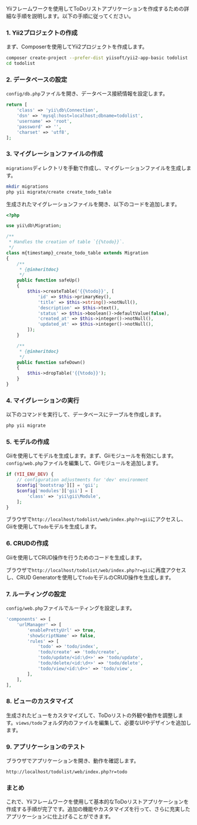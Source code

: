 Yiiフレームワークを使用してToDoリストアプリケーションを作成するための詳細な手順を説明します。以下の手順に従ってください。

### 1. Yii2プロジェクトの作成

まず、Composerを使用してYii2プロジェクトを作成します。

```bash
composer create-project --prefer-dist yiisoft/yii2-app-basic todolist
cd todolist
```

### 2. データベースの設定

`config/db.php`ファイルを開き、データベース接続情報を設定します。

```php
return [
    'class' => 'yii\db\Connection',
    'dsn' => 'mysql:host=localhost;dbname=todolist',
    'username' => 'root',
    'password' => '',
    'charset' => 'utf8',
];
```

### 3. マイグレーションファイルの作成

`migrations`ディレクトリを手動で作成し、マイグレーションファイルを生成します。

```bash
mkdir migrations
php yii migrate/create create_todo_table
```

生成されたマイグレーションファイルを開き、以下のコードを追加します。

```php
<?php

use yii\db\Migration;

/**
 * Handles the creation of table `{{%todo}}`.
 */
class m{timestamp}_create_todo_table extends Migration
{
    /**
     * {@inheritdoc}
     */
    public function safeUp()
    {
        $this->createTable('{{%todo}}', [
            'id' => $this->primaryKey(),
            'title' => $this->string()->notNull(),
            'description' => $this->text(),
            'status' => $this->boolean()->defaultValue(false),
            'created_at' => $this->integer()->notNull(),
            'updated_at' => $this->integer()->notNull(),
        ]);
    }

    /**
     * {@inheritdoc}
     */
    public function safeDown()
    {
        $this->dropTable('{{%todo}}');
    }
}
```

### 4. マイグレーションの実行

以下のコマンドを実行して、データベースにテーブルを作成します。

```bash
php yii migrate
```

### 5. モデルの作成

Giiを使用してモデルを生成します。まず、Giiモジュールを有効にします。`config/web.php`ファイルを編集して、Giiモジュールを追加します。

```php
if (YII_ENV_DEV) {
    // configuration adjustments for 'dev' environment
    $config['bootstrap'][] = 'gii';
    $config['modules']['gii'] = [
        'class' => 'yii\gii\Module',
    ];
}
```

ブラウザで`http://localhost/todolist/web/index.php?r=gii`にアクセスし、Giiを使用して`Todo`モデルを生成します。

### 6. CRUDの作成

Giiを使用してCRUD操作を行うためのコードを生成します。

ブラウザで`http://localhost/todolist/web/index.php?r=gii`に再度アクセスし、CRUD Generatorを使用して`Todo`モデルのCRUD操作を生成します。

### 7. ルーティングの設定

`config/web.php`ファイルでルーティングを設定します。

```php
'components' => [
    'urlManager' => [
        'enablePrettyUrl' => true,
        'showScriptName' => false,
        'rules' => [
            'todo' => 'todo/index',
            'todo/create' => 'todo/create',
            'todo/update/<id:\d+>' => 'todo/update',
            'todo/delete/<id:\d+>' => 'todo/delete',
            'todo/view/<id:\d+>' => 'todo/view',
        ],
    ],
],
```

### 8. ビューのカスタマイズ

生成されたビューをカスタマイズして、ToDoリストの外観や動作を調整します。`views/todo`フォルダ内のファイルを編集して、必要なUIやデザインを追加します。

### 9. アプリケーションのテスト

ブラウザでアプリケーションを開き、動作を確認します。

```
http://localhost/todolist/web/index.php?r=todo
```

### まとめ

これで、Yiiフレームワークを使用して基本的なToDoリストアプリケーションを作成する手順が完了です。追加の機能やカスタマイズを行って、さらに充実したアプリケーションに仕上げることができます。